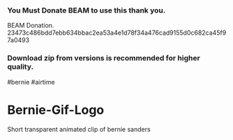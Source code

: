### You Must Donate BEAM to use this thank you.
BEAM Donation. 23473c486bdd7ebb634bbac2ea53a4e1d78f34a476cad9155d0c682ca45f97a0493

### Download zip from versions is recommended for higher quality. 


#bernie #airtime 


# Bernie-Gif-Logo
Short transparent animated clip of bernie sanders
